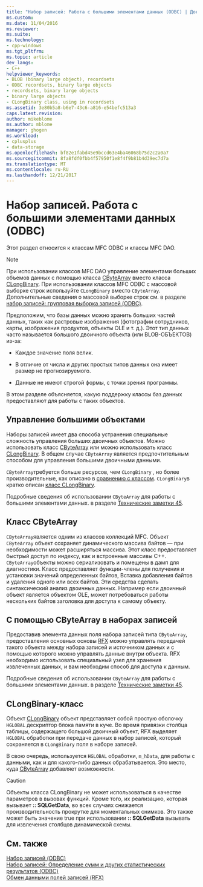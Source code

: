 ```yaml
---
title: "Набор записей: Работа с большими элементами данных (ODBC) | Документы Microsoft"
ms.custom: 
ms.date: 11/04/2016
ms.reviewer: 
ms.suite: 
ms.technology:
- cpp-windows
ms.tgt_pltfrm: 
ms.topic: article
dev_langs:
- C++
helpviewer_keywords:
- BLOB (binary large object), recordsets
- ODBC recordsets, binary large objects
- recordsets, binary large objects
- binary large objects
- CLongBinary class, using in recordsets
ms.assetid: 3e80b5a8-b6e7-43c6-a816-e54befc513a3
caps.latest.revision: 
author: mikeblome
ms.author: mblome
manager: ghogen
ms.workload:
- cplusplus
- data-storage
ms.openlocfilehash: bf82e1fabd45e9bccd63e4ba46068b75d2c2a0a7
ms.sourcegitcommit: 8fa8fdf0fbb4f57950f1e8f4f9b81b4d39ec7d7a
ms.translationtype: MT
ms.contentlocale: ru-RU
ms.lasthandoff: 12/21/2017
---
```

# <a name="recordset-working-with-large-data-items-odbc"></a>Набор записей. Работа с большими элементами данных (ODBC)
Этот раздел относится к классам MFC ODBC и классы MFC DAO.  
  
> [!NOTE]
>  При использовании классов MFC DAO управление элементами больших объемов данных с помощью класса [CByteArray](../../mfc/reference/cbytearray-class.md) вместо класса [CLongBinary](../../mfc/reference/clongbinary-class.md). При использовании классов MFC ODBC с массовой выборке строк используйте `CLongBinary` вместо `CByteArray`. Дополнительные сведения о массовой выборке строк см. в разделе [набор записей: групповая выборка записей (ODBC)](../../data/odbc/recordset-fetching-records-in-bulk-odbc.md).  
  
 Предположим, что базы данных можно хранить больших частей данных, таких как растровые изображения (фотографии сотрудников, карты, изображения продуктов, объекты OLE и т. д.). Этот тип данных часто называется большого двоичного объекта (или BLOB-ОБЪЕКТОВ) из-за:  
  
-   Каждое значение поля велик.  
  
-   В отличие от числа и других простых типов данных она имеет размер не прогнозируемого.  
  
-   Данные не имеют строгой формы, с точки зрения программы.  
  
 В этом разделе объясняется, какую поддержку классы баз данных предоставляют для работы с таких объектов.  
  
##  <a name="_core_managing_large_objects"></a>Управление большими объектами  
 Наборы записей имеет два способа устранения специальные сложность управления больших двоичных объектов. Можно использовать класс [CByteArray](../../mfc/reference/cbytearray-class.md) или можно использовать класс [CLongBinary](../../mfc/reference/clongbinary-class.md). В общем случае `CByteArray` является предпочтительным способом для управления большими двоичными данными.  
  
 `CByteArray`требуется больше ресурсов, чем `CLongBinary` , но более производительные, как описано в [сравнению с классом](#_core_the_cbytearray_class). `CLongBinary`в кратко описан [класс CLongBinary](#_core_the_clongbinary_class).  
  
 Подробные сведения об использовании `CByteArray` для работы с большими элементами данных. в разделе [Технические заметки 45](../../mfc/tn045-mfc-database-support-for-long-varchar-varbinary.md).  
  
##  <a name="_core_the_cbytearray_class"></a>Класс CByteArray  
 `CByteArray`является одним из классов коллекций MFC. Объект `CByteArray` объект сохраняет динамического массива байтов — при необходимости может расширяться массива. Этот класс предоставляет быстрый доступ по индексу, как и встроенные массивы C++. `CByteArray`объекты можно сериализовать и помещены в дамп для диагностики. Класс предоставляет функции-члены для получения и установки значений определенных байтов, Вставка добавления байтов и удаления одного или всех байтов. Эти средства сделать синтаксический анализ двоичных данных. Например если двоичный объект является объектом OLE, может потребоваться работы нескольких байтов заголовка для доступа к самому объекту.  
  
##  <a name="_core_using_cbytearray_in_recordsets"></a>С помощью CByteArray в наборах записей  
 Предоставив элемента данных поля набора записей типа `CByteArray`, предоставления основных основы [RFX](../../data/odbc/record-field-exchange-rfx.md) можно управлять передачей такого объекта между набора записей и источником данных и с помощью которого можно управлять данные внутри объекта. RFX необходимо использовать специальный узел для хранения извлеченных данных, и вам необходим способ для доступа к данным.  
  
 Подробные сведения об использовании `CByteArray` для работы с большими элементами данных. в разделе [Технические заметки 45](../../mfc/tn045-mfc-database-support-for-long-varchar-varbinary.md).  
  
##  <a name="_core_the_clongbinary_class"></a>CLongBinary-класс  
 Объект [CLongBinary](../../mfc/reference/clongbinary-class.md) объект представляет собой простую оболочку `HGLOBAL` дескриптор блока памяти в куче. Во время привязки столбца таблицы, содержащего большой двоичный объект, RFX выделяет `HGLOBAL` обработки при передаче данных в набор записей, который сохраняется в `CLongBinary` поля в наборе записей.  
  
 В свою очередь, используется `HGLOBAL` обработки, `m_hData`, для работы с данными, как и для какого-либо данных обрабатывается. Это место, куда [CByteArray](../../mfc/reference/cbytearray-class.md) добавляет возможности.  
  
> [!CAUTION]
>  Объекты класса CLongBinary не может использоваться в качестве параметров в вызовах функций. Кроме того, их реализацию, которая вызывает **:: SQLGetData**, во всех случаях снижается производительность прокрутке для моментальных снимков. Это также может быть значение true при использовании **:: SQLGetData** вызывать для извлечения столбцов динамической схемы.  
  
## <a name="see-also"></a>См. также  
 [Набор записей (ODBC)](../../data/odbc/recordset-odbc.md)   
 [Набор записей: Определение сумм и других статистических результатов (ODBC)](../../data/odbc/recordset-obtaining-sums-and-other-aggregate-results-odbc.md)   
 [Обмен данными полей записей (RFX)](../../data/odbc/record-field-exchange-rfx.md)